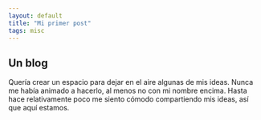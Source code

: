 ```yaml
---
layout: default
title: "Mi primer post"
tags: misc
---
```


## Un blog

Quería crear un espacio para dejar en el aire algunas de mis ideas. Nunca me había animado a hacerlo, al menos no con mi nombre encima. Hasta hace relativamente poco me siento cómodo compartiendo mis ideas, así que aquí estamos.
